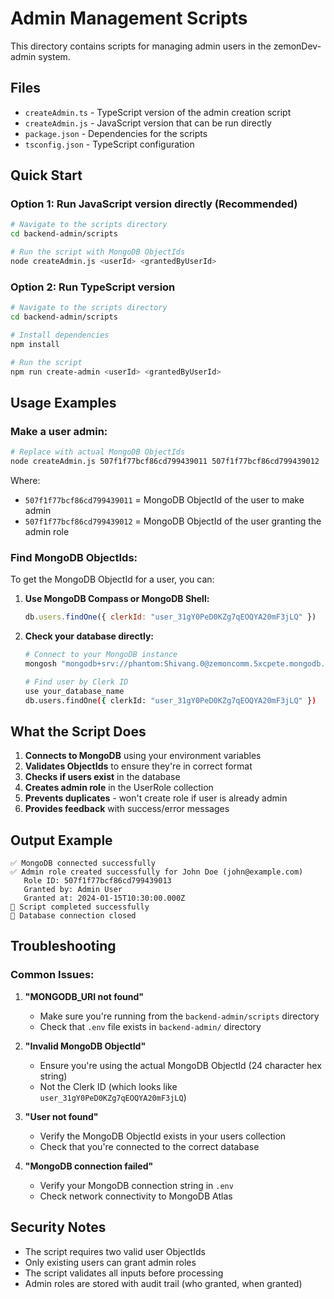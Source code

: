 # Admin Management Scripts

This directory contains scripts for managing admin users in the zemonDev-admin system.

## Files

- `createAdmin.ts` - TypeScript version of the admin creation script
- `createAdmin.js` - JavaScript version that can be run directly
- `package.json` - Dependencies for the scripts
- `tsconfig.json` - TypeScript configuration

## Quick Start

### Option 1: Run JavaScript version directly (Recommended)

```bash
# Navigate to the scripts directory
cd backend-admin/scripts

# Run the script with MongoDB ObjectIds
node createAdmin.js <userId> <grantedByUserId>
```

### Option 2: Run TypeScript version

```bash
# Navigate to the scripts directory
cd backend-admin/scripts

# Install dependencies
npm install

# Run the script
npm run create-admin <userId> <grantedByUserId>
```

## Usage Examples

### Make a user admin:

```bash
# Replace with actual MongoDB ObjectIds
node createAdmin.js 507f1f77bcf86cd799439011 507f1f77bcf86cd799439012
```

Where:
- `507f1f77bcf86cd799439011` = MongoDB ObjectId of the user to make admin
- `507f1f77bcf86cd799439012` = MongoDB ObjectId of the user granting the admin role

### Find MongoDB ObjectIds:

To get the MongoDB ObjectId for a user, you can:

1. **Use MongoDB Compass or MongoDB Shell:**
   ```javascript
   db.users.findOne({ clerkId: "user_31gY0PeD0KZg7qEOQYA20mF3jLQ" })
   ```

2. **Check your database directly:**
   ```bash
   # Connect to your MongoDB instance
   mongosh "mongodb+srv://phantom:Shivang.0@zemoncomm.5xcpete.mongodb.net/?retryWrites=true&w=majority&appName=zemonComm"
   
   # Find user by Clerk ID
   use your_database_name
   db.users.findOne({ clerkId: "user_31gY0PeD0KZg7qEOQYA20mF3jLQ" })
   ```

## What the Script Does

1. **Connects to MongoDB** using your environment variables
2. **Validates ObjectIds** to ensure they're in correct format
3. **Checks if users exist** in the database
4. **Creates admin role** in the UserRole collection
5. **Prevents duplicates** - won't create role if user is already admin
6. **Provides feedback** with success/error messages

## Output Example

```
✅ MongoDB connected successfully
✅ Admin role created successfully for John Doe (john@example.com)
   Role ID: 507f1f77bcf86cd799439013
   Granted by: Admin User
   Granted at: 2024-01-15T10:30:00.000Z
🎉 Script completed successfully
🔌 Database connection closed
```

## Troubleshooting

### Common Issues:

1. **"MONGODB_URI not found"**
   - Make sure you're running from the `backend-admin/scripts` directory
   - Check that `.env` file exists in `backend-admin/` directory

2. **"Invalid MongoDB ObjectId"**
   - Ensure you're using the actual MongoDB ObjectId (24 character hex string)
   - Not the Clerk ID (which looks like `user_31gY0PeD0KZg7qEOQYA20mF3jLQ`)

3. **"User not found"**
   - Verify the MongoDB ObjectId exists in your users collection
   - Check that you're connected to the correct database

4. **"MongoDB connection failed"**
   - Verify your MongoDB connection string in `.env`
   - Check network connectivity to MongoDB Atlas

## Security Notes

- The script requires two valid user ObjectIds
- Only existing users can grant admin roles
- The script validates all inputs before processing
- Admin roles are stored with audit trail (who granted, when granted)

